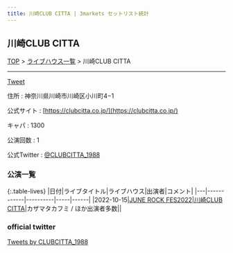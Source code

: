 ```yaml
---
title: 川崎CLUB CITTA | 3markets セットリスト統計
---
```

## 川崎CLUB CITTA

[TOP](/setlist/) > [ライブハウス一覧](livehouses.html) > 川崎CLUB CITTA

___

<a href="https://twitter.com/share?ref_src=twsrc%5Etfw" data-text="3markets[ ]セットリスト > 川崎CLUB CITTA" class="twitter-share-button" data-via="3markets" data-hashtags="3markets" data-related="3markets" data-show-count="false">Tweet</a>

住所
:    神奈川県川崎市川崎区小川町4−1

公式サイト
:    [https://clubcitta.co.jp/](https://clubcitta.co.jp/)

キャパ
:    1300

公演回数
: 1


公式Twitter
: <a href="https://twitter.com/CLUBCITTA_1988">@CLUBCITTA_1988</a>


### 公演一覧

{:.table-lives}
|日付|ライブタイトル|ライブハウス|出演者|コメント|
|---|------------|----------|-----|------|
|<span class="nowrap">2022-10-15</span>|[JUNE ROCK FES2022](live041.html)|[川崎CLUB CITTA](livehouse045.html)|カザマタカフミ / ほか出演者多数||




### official twitter

<a class="twitter-timeline" href="https://twitter.com/CLUBCITTA_1988?ref_src=twsrc%5Etfw">Tweets by CLUBCITTA_1988</a> <script async src="https://platform.twitter.com/widgets.js" charset="utf-8"></script>


<script async src="https://platform.twitter.com/widgets.js" charset="utf-8"></script>
